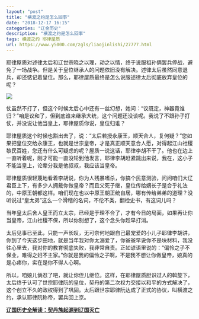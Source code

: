 ```yaml
---
layout: "post"
title: "横渡之约是怎么回事"
date: "2018-12-17 16:15"
categories: "辽金历史"
description: "横渡之约是怎么回事"
tags: 横渡之约 耶律屋质
url: https://www.y5000.com/zgls/liaojinlishi/27777.html
---
```






耶律屋质对述律太后和辽世宗晓之以理，动之以情，终于说服祖孙俩罢兵停战，避免了一场战争。但是关于皇位继承人的问题依旧没有解决。述律太后虽然同意退兵，却还惦记着皇位。那么，耶律屋质最终是怎么说服述律太后彻底放弃皇位的呢？

![](https://img.y5000.com/uploads/allimg/180118/8-1P11Q0254Ob.jpg)

仗虽然不打了，但这个时候太后心中还有一丝幻想，她问：“议既定，神器竟谁归？”咱是议和了，但到底谁来继承大统，这个问题还没谈呢。我说了不跟孙子打仗，并没说让他当皇上，耶律屋质你说，皇位归谁？

耶律屋质这个时候也豁出去了，说：“太后若授永康王，顺天合人，复何疑？”您如果把皇位交给永康王，也就是世宗皇帝，才是真正顺天意合人愿，对得起江山社稷黎民百姓，您还有什么可疑虑的呢？屋质一说这话，耶律李胡不干了。他也在边上一直听着呢，刚才可能一直没轮到他发言，耶律李胡赶紧跳出来说，我在，这小子不能当皇上，论辈分我是他叔叔，我应该当皇帝。

耶律屋质很轻蔑地看着李胡说，你为人残暴嗜杀，你搞个民意测验，问问咱们大辽君臣上下，有多少人拥戴你做皇帝？而且父死子继，皇位传给嫡长子是合乎礼法的，中原王朝都这样。咱们现在也以中原王朝正统自居，哪有传给弟弟的道理？没听说过“皇太弟”这么一个滑稽的名词，不伦不类，翻检史书，有这词儿吗？

当年皇太后舍人皇王而立太宗，已经是于理不合了，才有今日的局面，如果再让你当皇帝，江山社稷不保，所以你别想了，这个念头你趁早打消。

太后见事已至此，只能一声长叹，无可奈何地跟自己最宠爱的小儿子耶律李胡讲，你到了今天这步田地，就是当年我对你太溺爱了，你爸爸早说你不是块材料，我没往心里去，我对你的教育彻底失败，我非常自责。正如谚语里说的：“偏怜之子不保业，难得之妇不主家。”你就是我的偏怜之子啊，不是我不想让你做皇帝，娘真的是心疼你，实在是你不得人心啊。

所以，咱娘儿俩忍了吧，就让你侄儿继位。这样，在耶律屋质胆识过人的斡旋下，太后终于认可了世宗耶律阮的皇位，契丹的第二次权力交接以和平的方式解决了，这个创立不久的政权得到了巩固。太后跟世宗耶律阮达成了正式的协议，叫横渡之约，承认耶律阮称帝，罢兵回上京。

**[辽国历史全解读：契丹族起源到辽国灭亡](https://www.y5000.com/zgls/liaojinlishi/2018/0118/27796.html)**

